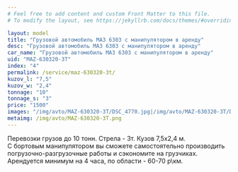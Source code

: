 ```yaml
---
# Feel free to add content and custom Front Matter to this file.
# To modify the layout, see https://jekyllrb.com/docs/themes/#overriding-theme-defaults

layout: model
title: "Грузовой автомобиль МАЗ 6303 с манипулятором в аренду"
desc: "Грузовой автомобиль МАЗ 6303 с манипулятором в аренду"
car_name: "Грузовой автомобиль МАЗ 6303 с манипулятором в аренду"
uid: "MAZ-630320-3T"
index: "4"
permalink: /service/maz-630320-3t/
kuzov_l: "7,5"
kuzov_w: "2,4"
tonnage: "10"
tonnage_s: "3"
price: "1500"
images: "/img/avto/MAZ-630320-3T/DSC_4770.jpg|/img/avto/MAZ-630320-3T/DSC_4772.jpg|/img/avto/MAZ-630320-3T/DSC_4780.jpg"
metaimg: /img/avto/MAZ-630320-3T.png
---
```


Перевозки грузов до 10 тонн. Стрела - 3т. Кузов 7,5х2,4 м.  
С бортовым манипулятором вы сможете самостоятельно производить погрузочно-разгрузочные работы и сэкономите на грузчиках.  
Арендуется минимум на 4 часа, по области - 60-70 р\км.  